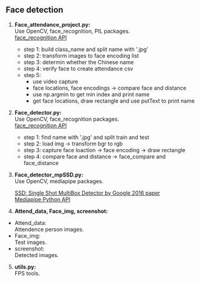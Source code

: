 ## Face detection ##

1. **Face_attendance_project.py:**  
Use OpenCV, face_recognition, PIL packages.  
[face_recognition API](https://github.com/ageitgey/face_recognition) 

    - step 1: build class_name and split name with '.jpg'  
    - step 2: transform images to face encoding list  
    - step 3: determin whether the Chinese name  
    - step 4: verify face to create attendance csv  
    - step 5:  
       * use video capture  
       * face locations, face encodings -> compare face and distance  
       * use np.argmin to get min index and print name  
       * get face locations, draw rectangle and use putText to print name  
       
       
2. **Face_detector.py:**  
Use OpenCV, face_recognition packages.  
[face_recognition API](https://github.com/ageitgey/face_recognition) 

    - step 1: find name with '.jpg' and split train and test  
    - step 2: load img -> transform bgr to rgb   
    - step 3: capture face loaction -> face encoding -> draw rectangle  
    - step 4: compare face and distance -> face_compare and face_distance
    
3. **Face_detector_mpSSD.py:**  
Use OpenCV, mediapipe packages.  

    [SSD: Single Shot MultiBox Detector by Google 2016 paper](https://arxiv.org/pdf/1512.02325.pdf)  
    [Mediapipe Python API](https://google.github.io/mediapipe/getting_started/python)

4. **Attend_data, Face_img, screenshot:**  
- Attend_data:  
Attendence person images.
- Face_img:  
Test images.
- screenshot:  
Detected images.

5. **utils.py:**  
FPS tools.

